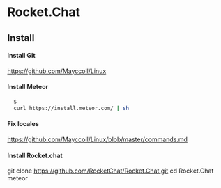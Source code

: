 # Rocket.Chat


## Install


#### Install Git

https://github.com/Mayccoll/Linux

#### Install Meteor

```bash
  $
  curl https://install.meteor.com/ | sh
```

#### Fix locales

https://github.com/Mayccoll/Linux/blob/master/commands.md


#### Install Rocket.chat

git clone https://github.com/RocketChat/Rocket.Chat.git
cd Rocket.Chat
meteor
